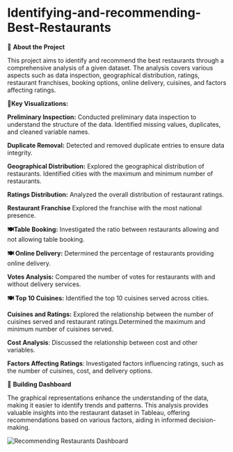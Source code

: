 # Identifying-and-recommending-Best-Restaurants


🔹 **About the Project**

This project aims to identify and recommend the best restaurants through a comprehensive analysis of a given dataset. The analysis covers various aspects such as data inspection, geographical distribution, ratings, restaurant franchises, booking options, online delivery, cuisines, and factors affecting ratings.



🔹**Key Visualizations:**

**Preliminary Inspection:** Conducted preliminary data inspection to understand the structure of the data.
Identified missing values, duplicates, and cleaned variable names.

**Duplicate Removal:** Detected and removed duplicate entries to ensure data integrity.

**Geographical Distribution:** Explored the geographical distribution of restaurants.
Identified cities with the maximum and minimum number of restaurants.

**Ratings Distribution:** Analyzed the overall distribution of restaurant ratings.

**Restaurant Franchise** Explored the franchise with the most national presence.

**🍽️Table Booking:** Investigated the ratio between restaurants allowing and not allowing table booking.

**🍽️ Online Delivery:** Determined the percentage of restaurants providing online delivery.

**Votes Analysis:** Compared the number of votes for restaurants with and without delivery services.

**🍽️ Top 10 Cuisines:** Identified the top 10 cuisines served across cities.

**Cuisines and Ratings:** Explored the relationship between the number of cuisines served and restaurant ratings.Determined the maximum and minimum number of cuisines served.

**Cost Analysis**: Discussed the relationship between cost and other variables.

**Factors Affecting Ratings**: Investigated factors influencing ratings, such as the number of cuisines, cost, and delivery options.



🔹 **Building Dashboard**

The graphical representations enhance the understanding of the data, making it easier to identify trends and patterns.
This analysis provides valuable insights into the restaurant dataset in Tableau, offering recommendations based on various factors, aiding in informed decision-making.

![Recommending Restaurants Dashboard](https://github.com/nidhidivecha/Identifying-and-recommending-Best-Restaurants/assets/54711762/742dfd63-cffe-4f09-83df-08b8a499c28e)



